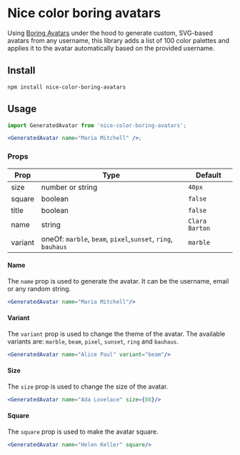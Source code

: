 # Nice color boring avatars

Using [Boring Avatars](https://github.com/boringdesigners/boring-avatars) under the hood to generate custom, SVG-based avatars from any username, this library adds a list of 100 color palettes and applies it to the avatar automatically based on the provided username. 


## Install

```
npm install nice-color-boring-avatars
```

## Usage

```jsx
import GeneratedAvatar from 'nice-color-boring-avatars';

<GeneratedAvatar name="Maria Mitchell" />;
```

### Props

| Prop    | Type                                                         | Default                                                   |
|---------|--------------------------------------------------------------|-----------------------------------------------------------|
| size    | number or string                                             | `40px`                                                    |
| square  | boolean                                                      | `false`                                                   |
| title   | boolean                                                      | `false`                                                   |
| name    | string                                                       | `Clara Barton`                                            |
| variant | oneOf: `marble`, `beam`, `pixel`,`sunset`, `ring`, `bauhaus` | `marble`                                                  |



#### Name
The `name` prop is used to generate the avatar. It can be the username, email or any random string.

```jsx
<GeneratedAvatar name="Maria Mitchell"/>
```

#### Variant
The `variant` prop is used to change the theme of the avatar. The available variants are: `marble`, `beam`, `pixel`, `sunset`, `ring` and `bauhaus`.

```jsx
<GeneratedAvatar name="Alice Paul" variant="beam"/>
```

#### Size
The `size` prop is used to change the size of the avatar.

```jsx
<GeneratedAvatar name="Ada Lovelace" size={88}/>
```

#### Square
The `square` prop is used to make the avatar square.

```jsx
<GeneratedAvatar name="Helen Keller" square/>
```
